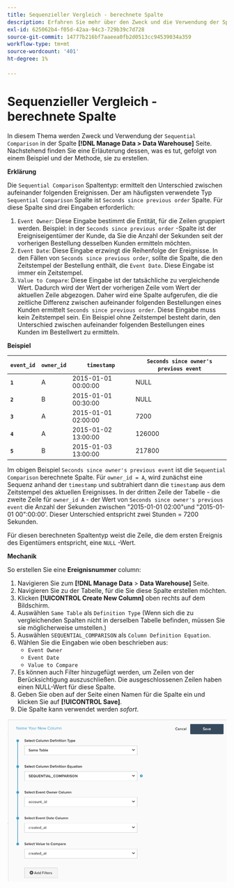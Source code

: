 ```yaml
---
title: Sequenzieller Vergleich - berechnete Spalte
description: Erfahren Sie mehr über den Zweck und die Verwendung der Spalte Sequenzieller Vergleich .
exl-id: 625062b4-f05d-42aa-94c3-729b39c7d728
source-git-commit: 14777b216bf7aaeea0fb2d0513cc94539034a359
workflow-type: tm+mt
source-wordcount: '401'
ht-degree: 1%

---
```


# Sequenzieller Vergleich - berechnete Spalte

In diesem Thema werden Zweck und Verwendung der `Sequential Comparison` in der Spalte **[!DNL Manage Data > Data Warehouse]** Seite. Nachstehend finden Sie eine Erläuterung dessen, was es tut, gefolgt von einem Beispiel und der Methode, sie zu erstellen.

**Erklärung**

Die `Sequential Comparison` Spaltentyp: ermittelt den Unterschied zwischen aufeinander folgenden Ereignissen. Der am häufigsten verwendete Typ `Sequential Comparison` Spalte ist `Seconds since previous order` Spalte. Für diese Spalte sind drei Eingaben erforderlich:

1. `Event Owner`: Diese Eingabe bestimmt die Entität, für die Zeilen gruppiert werden. Beispiel: in der `Seconds since previous order` -Spalte ist der Ereigniseigentümer der Kunde, da Sie die Anzahl der Sekunden seit der vorherigen Bestellung desselben Kunden ermitteln möchten.
1. `Event Date`: Diese Eingabe erzwingt die Reihenfolge der Ereignisse. In den Fällen von `Seconds since previous order`, sollte die Spalte, die den Zeitstempel der Bestellung enthält, die `Event Date`. Diese Eingabe ist immer ein Zeitstempel.
1. `Value to Compare`: Diese Eingabe ist der tatsächliche zu vergleichende Wert. Dadurch wird der Wert der vorherigen Zeile vom Wert der aktuellen Zeile abgezogen. Daher wird eine Spalte aufgerufen, die die zeitliche Differenz zwischen aufeinander folgenden Bestellungen eines Kunden ermittelt `Seconds since previous order`. Diese Eingabe muss kein Zeitstempel sein. Ein Beispiel ohne Zeitstempel besteht darin, den Unterschied zwischen aufeinander folgenden Bestellungen eines Kunden im Bestellwert zu ermitteln.

**Beispiel**

| **`event_id`** | **`owner_id`** | **`timestamp`** | **`Seconds since owner's previous event`** |
|--- |--- |--- |--- |
| **`1`** | A | 2015-01-01 00:00:00 | NULL |
| **`2`** | B | 2015-01-01 00:30:00 | NULL |
| **`3`** | A | 2015-01-01 02:00:00 | 7200 |
| **`4`** | A | 2015-01-02 13:00:00 | 126000 |
| **`5`** | B | 2015-01-03 13:00:00 | 217800 |

Im obigen Beispiel `Seconds since owner's previous event` ist die `Sequential Comparison` berechnete Spalte. Für `owner_id = A`, wird zunächst eine Sequenz anhand der `timestamp` und subtrahiert dann die `timestamp` aus dem Zeitstempel des aktuellen Ereignisses. In der dritten Zeile der Tabelle - die zweite Zeile für `owner_id A` - der Wert von `Seconds since owner's previous event` die Anzahl der Sekunden zwischen &quot;2015-01-01 02:00&quot;und &quot;2015-01-01 00&quot;:00:00&#39;. Dieser Unterschied entspricht zwei Stunden = 7200 Sekunden.

Für diesen berechneten Spaltentyp weist die Zeile, die dem ersten Ereignis des Eigentümers entspricht, eine `NULL` -Wert.

**Mechanik**

So erstellen Sie eine **Ereignisnummer** column:

1. Navigieren Sie zum **[!DNL Manage Data** > **Data Warehouse]** Seite.
1. Navigieren Sie zu der Tabelle, für die Sie diese Spalte erstellen möchten.
1. Klicken **[!UICONTROL Create New Column]** oben rechts auf dem Bildschirm.
1. Auswählen `Same Table` als `Definition Type` (Wenn sich die zu vergleichenden Spalten nicht in derselben Tabelle befinden, müssen Sie sie möglicherweise umstellen.)
1. Auswählen `SEQUENTIAL_COMPARISON` als `Column Definition Equation`.
1. Wählen Sie die Eingaben wie oben beschrieben aus:
   - `Event Owner`
   - `Event Date`
   - `Value to Compare`
1. Es können auch Filter hinzugefügt werden, um Zeilen von der Berücksichtigung auszuschließen. Die ausgeschlossenen Zeilen haben einen NULL-Wert für diese Spalte.
1. Geben Sie oben auf der Seite einen Namen für die Spalte ein und klicken Sie auf **[!UICONTROL Save]**.
1. Die Spalte kann verwendet werden *sofort*.

![SEK](../../assets/SEC_new.png)
